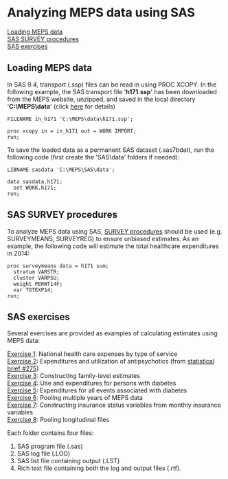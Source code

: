 # Analyzing MEPS data using SAS
[Loading MEPS data](#loading-meps-data)<br>
[SAS SURVEY procedures](#sas-survey-procedures)<br>
[SAS exercises](#sas-exercises)

## Loading MEPS data
In SAS 9.4, transport (.ssp) files can be read in using PROC XCOPY. In the following example, the SAS transport file '<b>h171.ssp</b>' has been downloaded from the MEPS website, unzipped, and saved in the local directory '<b>C:\MEPS\data</b>' (click [here](./README.md#accessing-meps-hc-data) for details)
``` sas
FILENAME in_h171 'C:\MEPS\data\h171.ssp';

proc xcopy in = in_h171 out = WORK IMPORT;
run;
```
To save the loaded data as a permanent SAS dataset (.sas7bdat), run the following code (first create the 'SAS\data' folders if needed):
``` sas
LIBNAME sasdata 'C:\MEPS\SAS\data';

data sasdata.h171;
  set WORK.h171;
run;

```

## SAS SURVEY procedures
To analyze MEPS data using SAS, [SURVEY procedures](https://support.sas.com/rnd/app/stat/procedures/SurveyAnalysis.html) should be used (e.g. SURVEYMEANS, SURVEYREG) to ensure unbiased estimates. As an example, the following code will estimate the total healthcare expenditures in 2014:
``` sas
proc surveymeans data = h171 sum;
  stratum VARSTR;
  cluster VARPSU;
  weight PERWT14F;
  var TOTEXP14;
run;
```

## SAS exercises

Several exercises are provided as examples of calculating estimates using MEPS data:

[Exercise 1](exercise_1): National health care expenses by type of service
<br>[Exercise 2](exercise_2): Expenditures and utilization of antipsychotics (from [statistical brief #275](https://meps.ahrq.gov/data_files/publications/st275/stat275.shtml))
<br>[Exercise 3](exercise_3): Constructing family-level estimates
<br>[Exercise 4](exercise_4): Use and expenditures for persons with diabetes
<br>[Exercise 5](exercise_5): Expenditures for all events associated with diabetes
<br>[Exercise 6](exercise_6): Pooling multiple years of MEPS data
<br>[Exercise 7](exercise_7): Constructing insurance status variables from monthly insurance variables
<br>[Exercise 8](exercise_8): Pooling longitudinal files

Each folder contains four files:

1. SAS program file (.sas)
2. SAS log file (.LOG)
3. SAS list file containing output (.LST)
4. Rich text file containing both the log and output files (.rtf).
